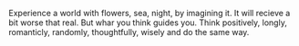 Experience a world with flowers, sea, night, by imagining it.
It will recieve a bit worse that real.
But whar you think guides you.
Think positively, longly, romanticly, randomly, thoughtfully, wisely and do the same way.
